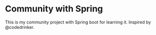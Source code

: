 # Community with Spring

This is my community project with Spring boot for learning it. 
Inspired by @codedrinker.